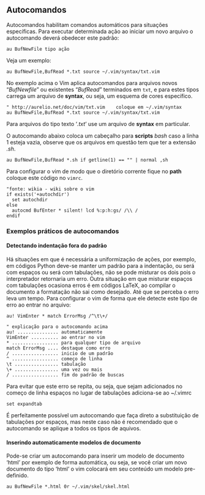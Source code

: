 Autocomandos
------------

Autocomandos habilitam comandos automáticos para situações específicas.
Para executar determinada ação ao iniciar um novo arquivo o autocomando
deverá obedecer este padrão:
```
au BufNewFile tipo ação
```
Veja um exemplo:
```
au BufNewFile,BufRead *.txt source ~/.vim/syntax/txt.vim
```
No exemplo acima o Vim aplica autocomandos para arquivos novos
“*BufNewfile*” ou existentes “*BufRead*”
terminados em `txt`, e para estes tipos carrega um arquivo de
**syntax**, ou seja, um esquema de cores específico.
```
" http://aurelio.net/doc/vim/txt.vim    coloque em ~/.vim/syntax
au BufNewFile,BufRead *.txt source ~/.vim/syntax/txt.vim
```
Para arquivos do tipo texto ‘*.txt*’ use um arquivo de
**syntax** em particular.

O autocomando abaixo coloca um cabeçalho para **scripts**
*bash* caso a linha 1 esteja vazia, observe que os arquivos
em questão tem que ter a extensão *.sh*.
```
au BufNewFile,BufRead *.sh if getline(1) == "" | normal ,sh
```
Para configurar o vim de modo que o diretório corrente fique no
**path** coloque este código no `vimrc`.
```
"fonte: wikia - wiki sobre o vim
if exists('+autochdir')
  set autochdir
else
  autocmd BufEnter * silent! lcd %:p:h:gs/ /\\ /
endif
```
### Exemplos práticos de autocomandos

#### Detectando indentação fora do padrão

Há situações em que é necessária a uniformização de ações, por exemplo,
em códigos Python deve-se manter um padrão para a indentação, ou será
com espaços ou será com tabulações, não se pode misturar os dois pois o
interpretador retornaria um erro. Outra situação em que misturar espaços
com tabulações ocasiona erros é em códigos LaTeX, ao compilar o
documento a formatação não sai como desejado. Até que se perceba o erro
leva um tempo. Para configurar o vim de forma que ele detecte este tipo
de erro ao entrar no arquivo:
```
au! VimEnter * match ErrorMsg /^\t\+/

" explicação para o autocomando acima
au! ............... automaticamente
VimEnter .......... ao entrar no vim
* ................. para qualquer tipo de arquivo
match ErrorMsg .... destaque como erro
/ ................. inicio de um padrão
^ ................. começo de linha
\t ................ tabulação
\+ ................ uma vez ou mais
/ ................. fim do padrão de buscas
```
Para evitar que este erro se repita, ou seja, que sejam adicionados no
começo de linha espaços no lugar de tabulações adiciona-se ao \~/.vimrc
```
set expandtab
```
É perfeitamente possível um autocomando que faça direto a substituição
de tabulações por espaços, mas neste caso não é recomendado que o
autocomando se aplique a todos os tipos de aquivos.

#### Inserindo automaticamente modelos de documento

Pode-se criar um autocomando para inserir um modelo de documento ‘html’
por exemplo de forma automática, ou seja, se você criar um novo
documento do tipo ‘html’ o vim colocará em seu conteúdo um modelo
pre-definido.
```
au BufNewFile *.html 0r ~/.vim/skel/skel.html
```
